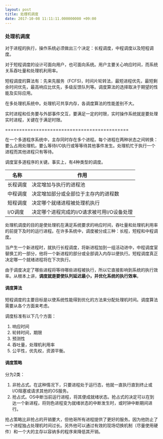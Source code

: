 ```yaml
---
layout: post
title: 处理机调度
date: 2017-10-08 11:11:11.000000000 +09:00
---
```

### 处理机调度

对于进程的执行，操作系统必须做出三个决定：长程调度，中程调度以及短程调度。

对于短程调度的设计可面向用户，也可面向系统。用户主要关心响应时间，而系统关系吞吐量和处理机利用率。

短程调度的算法有：先来先服务（FCFS)，时间片轮转法，最短进程优先，最短剩余时间优先，最高响应比优先，多级反馈队列等。调度算法的选择取决于期望的性能及实际应用。

在多处理机系统中。处理机可共享内存，各调度算法的性能差别不大。

实时进程和任务要与外部事件交互，要满足一定的时限，实时操作系统就是要处理实时进程，关键在于满足时限。

============================================

在一个多道程序系统中，主存同时存在多个进程。每个进程在两种状态之间转换：要么占用处理机，要么等待I/O执行或等等待其他事件发生。处理机忙于执行一个进程而其他进程只有等待。

调度室多道程序的关键。事实上，有4种类型的调度。

 

名称 | 作用
---|---
长程调度 |决定增加与执行的进程池
中程调度 | 决定增加部分或全部位于主存内的进程数
短程调度 | 决定哪个就绪进程被处理机执行
I/O调度 | 决定哪个进程完成的I/O请求被可用I/O设备处理


处理机调度的目的是使处理机在满足系统要求的响应时间，吞吐量和处理机利用率的前提下及时的运行进程。在许多系统中，调度被分成三种：长程，短程和中程调度。

当产生一个新进程时，就执行长程调度，将新进程加到一组活动进中，中程调度室替换工的一部分，他将一个新进程的部分或全部调入内存以便执行。短程调度真正决定哪一个就绪进程将在下次执行。

由于调度决定了哪些进程将等待哪些进程被执行，所以它直接影响到系统的执行效率。从根本上讲，**调度就是要使队列延迟最小，并优化系统的执行效率**。


#### 调度算法

短程调度的主要目标是以使系统性能得到优化的方法来分配处理机时间。调度算法需要从各个方面来考虑。

调度标准有以下几个方面：
1. 响应时间
2. 轮转时间，期限
3. 预测性
4. 吞吐量，处理机利用率
5. 公平性，优先权，资源平衡。



#### 调度策略

分为2类：
1. 非抢占式。在这种情况下，只要进程处于运行态，他就一直执行直到终止或I/O阻塞或请求其他的OS服务。
2. 抢占式。OS中断当前运行进程，将其便成就绪状态。抢占式的决定可以在到达一个新进程，将则色进程变为就绪状态的中断发生时，或时钟中断期间进行。

抢占策略比非抢占的开销要大，但他哥所有进程提供了更好的服务。因为他防止了一个进程独占处理机时间过长。另外他可以通过有效的现场切换机制（尽量使用硬件）和一个大的主存以容纳多的程序来降低其开销。










